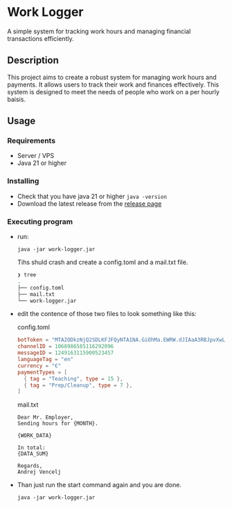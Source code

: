# Work Logger

A simple system for tracking work hours and managing financial transactions efficiently.

## Description

This project aims to create a robust system for managing work hours and payments.
It allows users to track their work and finances effectively. This system is designed
to meet the needs of people who work on a per hourly baisis.

## Usage

### Requirements

* Server / VPS
* Java 21 or higher

### Installing

* Check that you have java 21 or higher `java -version`
* Download the latest release from the [release page](https://github.com/andrejfox/work-logger/releases)

### Executing program

* run:
  ```
  java -jar work-logger.jar
  ```
  Tihs shuld crash and create a config.toml and a mail.txt file.
  ```sh
  ❯ tree
  .
  ├── config.toml
  ├── mail.txt
  └── work-logger.jar
  ```

* edit the contence of those two files to look something like this:<br>

  config.toml
  ```toml
  botToken = "MTA2ODkzNjQ2SDLKFJFQyNTA1NA.GiOhMa.EWRW.dJIAaA3RBJpvXwLqxSSE4AFDFSD23423UqJ4hR2uQ"
  channelID = 1068986585116292096
  messageID = 1249163115900523457
  languageTag = "en"
  currency = "€"
  paymentTypes = [
    { tag = "Teaching", type = 15 },
    { tag = "Prep/Cleanup", type = 7 },
  ]
  ```
  mail.txt
  ```
  Dear Mr. Employer,
  Sending hours for {MONTH}.

  {WORK_DATA}

  In total:
  {DATA_SUM}

  Regards,
  Andrej Vencelj
  ```
* Than just run the start command again and you are done.
  ```
  java -jar work-logger.jar
  ```
